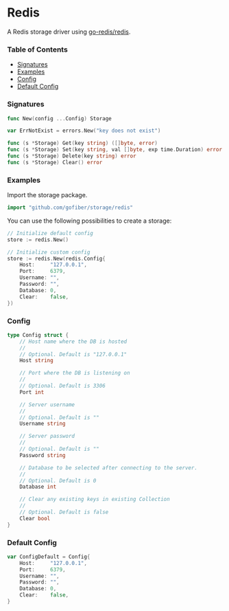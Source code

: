 # Redis

A Redis storage driver using [go-redis/redis](github.com/go-redis/redis).

### Table of Contents
- [Signatures](#signatures)
- [Examples](#examples)
- [Config](#config)
- [Default Config](#default-config)

### Signatures
```go
func New(config ...Config) Storage

var ErrNotExist = errors.New("key does not exist")

func (s *Storage) Get(key string) ([]byte, error)
func (s *Storage) Set(key string, val []byte, exp time.Duration) error
func (s *Storage) Delete(key string) error
func (s *Storage) Clear() error
```

### Examples
Import the storage package.
```go
import "github.com/gofiber/storage/redis"
```

You can use the following possibilities to create a storage:
```go
// Initialize default config
store := redis.New()

// Initialize custom config
store := redis.New(redis.Config{
	Host:     "127.0.0.1",
	Port:     6379,
	Username: "",
	Password: "",
	Database: 0,
	Clear:    false,
})
```

### Config
```go
type Config struct {
	// Host name where the DB is hosted
	//
	// Optional. Default is "127.0.0.1"
	Host string

	// Port where the DB is listening on
	//
	// Optional. Default is 3306
	Port int

	// Server username
	//
	// Optional. Default is ""
	Username string

	// Server password
	//
	// Optional. Default is ""
	Password string

	// Database to be selected after connecting to the server.
	//
	// Optional. Default is 0
	Database int

	// Clear any existing keys in existing Collection
	//
	// Optional. Default is false
	Clear bool
}

```

### Default Config
```go
var ConfigDefault = Config{
	Host:     "127.0.0.1",
	Port:     6379,
	Username: "",
	Password: "",
	Database: 0,
	Clear:    false,
}
```
